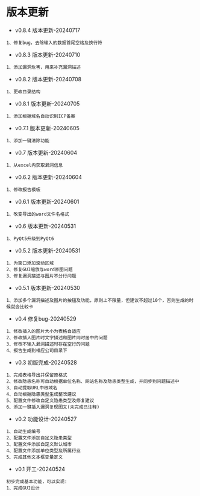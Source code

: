 # 版本更新

- v0.8.4 版本更新-20240717

```
1、修复bug，去除输入的数据首尾空格及换行符
```

- v0.8.3 版本更新-20240710

```
1、添加漏洞危害，用来补充漏洞描述
```

- v0.8.2 版本更新-20240708

```
1、更改目录结构
```

- v0.8.1 版本更新-20240705

```
1、添加根据域名自动识别ICP备案
```

- v0.7.1 版本更新-20240605

```
1、添加一键清除功能
```

- v0.7 版本更新-20240604

```
1、从excel内获取漏洞信息
```

- v0.6.2  版本更新-20240604

```
1、修改报告模板
```

- v0.6.1 版本更新-20240601

```
1、改变导出的word文件名格式
```

- v0.6 版本更新-20240531

```
1、PyQt5升级到PyQt6
```

- v0.5.2 版本更新-20240531

```
1、为窗口添加滚动区域
2、修复GUI缩放与word原图问题
3、修复漏洞描述与图片不分行问题
```

- v0.5.1 版本更新-20240530

```
1、添加多个漏洞描述及图片的按钮及功能，原则上不限量，但建议不超过10个，否则生成的时候就会比较卡
```

- v0.4 修复bug-20240529

```
1、修改插入的图片大小为表格自适应
2、修改插入图片时文字描述和图片同时居中的问题
3、修改不输入漏洞描述时存在空行的问题
4、报告生成到相应公司目录下
```

- v0.3 初版完成-20240528

```
1、完成表格导出并保留原格式
2、修改隐患名称可自动根据单位名称、网站名称及隐患类型生成，并同步到问题描述中
3、自动提取URL中根域名
4、自动根据隐患类型生成整改建议
5、配置文件修改自定义隐患类型及修复建议
6、添加一键插入漏洞复现图文(未完成已注释)
```

- v0.2 功能设计-20240527

```
1、自动生成编号
2、配置文件添加自定义隐患类型
3、配置文件添加自定义默认城市
4、配置文件添加单位类型及所属行业
5、完成其他文本框变量定义
```

- v0.1 开工-20240524

```
初步完成基本功能，可以实现:
1、完成GUI设计
```
